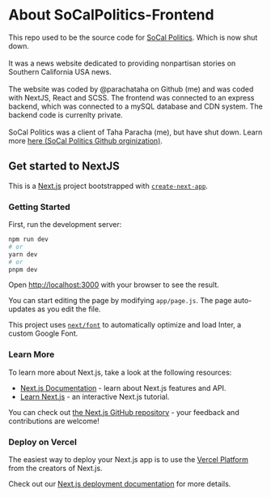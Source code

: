# About SoCalPolitics-Frontend
This repo used to be the source code for [SoCal Politics](https://socalpolitics.com). Which is now shut down.
<br/></br>
It was a news website dedicated to providing  nonpartisan stories on Southern California USA news.
<br/><br/>
The website was coded by @parachataha on Github (me) and was coded with NextJS, React and SCSS. The frontend was connected to an express backend, which was connected to a mySQL database and CDN system. The backend code is currenlty private.
<br/><br/>
SoCal Politics was a client of Taha Paracha (me), but have shut down. Learn more [here (SoCal Politics Github orginization)](https://github.com/SoCal-Politics).

## Get started to NextJS
This is a [Next.js](https://nextjs.org/) project bootstrapped with [`create-next-app`](https://github.com/vercel/next.js/tree/canary/packages/create-next-app).

### Getting Started

First, run the development server:

```bash
npm run dev
# or
yarn dev
# or
pnpm dev
```

Open [http://localhost:3000](http://localhost:3000) with your browser to see the result.

You can start editing the page by modifying `app/page.js`. The page auto-updates as you edit the file.

This project uses [`next/font`](https://nextjs.org/docs/basic-features/font-optimization) to automatically optimize and load Inter, a custom Google Font.

### Learn More

To learn more about Next.js, take a look at the following resources:

- [Next.js Documentation](https://nextjs.org/docs) - learn about Next.js features and API.
- [Learn Next.js](https://nextjs.org/learn) - an interactive Next.js tutorial.

You can check out [the Next.js GitHub repository](https://github.com/vercel/next.js/) - your feedback and contributions are welcome!

### Deploy on Vercel

The easiest way to deploy your Next.js app is to use the [Vercel Platform](https://vercel.com/new?utm_medium=default-template&filter=next.js&utm_source=create-next-app&utm_campaign=create-next-app-readme) from the creators of Next.js.

Check out our [Next.js deployment documentation](https://nextjs.org/docs/deployment) for more details.
